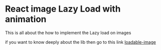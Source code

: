# React  image Lazy Load with animation

This is all about the how to implement the Lazy load on images

if you want to know deeply about the lib then go to this link [loadable-image](https://www.npmjs.com/package/loadable-image)
